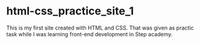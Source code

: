 # html-css_practice_site_1
This is my first site created with HTML and CSS. That was given as practic task while I was learning front-end development in Step academy. 
